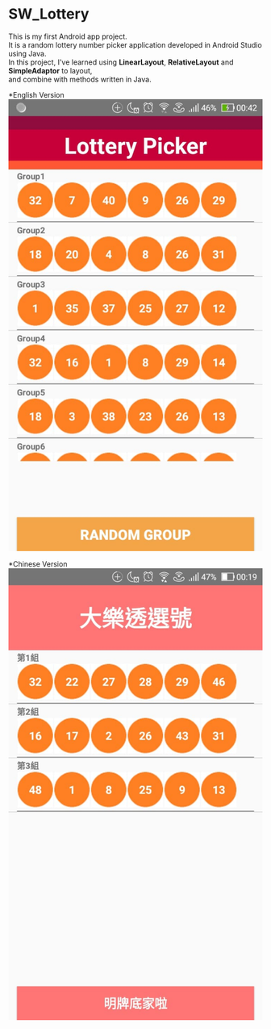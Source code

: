 # SW_Lottery
This is my first Android app project.   
It is a random lottery number picker application developed in Android Studio using Java.   
In this project, I've learned using **LinearLayout**, **RelativeLayout** and **SimpleAdaptor** to layout,   
and combine with methods written in Java.  

*English Version  
![](https://github.com/Shanda1020/AndroidStudio/blob/master/SW_Lottery/Lottery/lottery.jpg?raw=true)

*Chinese Version  
![](https://github.com/Shanda1020/AndroidStudio/blob/master/SW_Lottery/Lottery/lot.jpg?raw=true)
